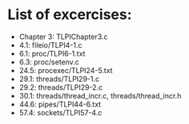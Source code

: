 # List of excercises:
- Chapter 3: TLPIChapter3.c
- 4.1: fileio/TLPI4-1.c
- 6.1: proc/TLPI6-1.txt
- 6.3: proc/setenv.c
- 24.5: procexec/TLPI24-5.txt
- 29.1: threads/TLPI29-1.c
- 29.2: threads/TLPI29-2.c
- 30.1: threads/thread_incr.c, threads/thread_incr.h
- 44.6: pipes/TLPI44-6.txt
- 57.4: sockets/TLPI57-4.c

